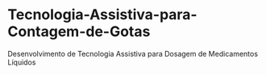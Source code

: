 # Tecnologia-Assistiva-para-Contagem-de-Gotas
Desenvolvimento de Tecnologia Assistiva para Dosagem de Medicamentos Líquidos
